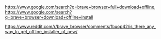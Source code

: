 https://www.google.com/search?q=brave+browser+full+download+offline, https://www.google.com/search?q=brave+browser+download+offline+install

https://www.reddit.com/r/brave_browser/comments/1buop42/is_there_any_way_to_get_offline_installer_of_new/
